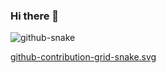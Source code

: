 ### Hi there 👋

<!--
**HarshMathur86/HarshMathur86** is a ✨ _special_ ✨ repository because its `README.md` (this file) appears on your GitHub profile.

Here are some ideas to get you started:

- 🔭 I’m currently working on ...
- 🌱 I’m currently learning ...
- 👯 I’m looking to collaborate on ...
- 🤔 I’m looking for help with ...
- 💬 Ask me about ...
- 📫 How to reach me: ...
- 😄 Pronouns: ...
- ⚡ Fun fact: ...
-->

<picture>
  <source media="(prefers-color-scheme: dark)" srcset="https://github.com/HarshMathur86/HarshMathur86/blob/output/github-contribution-grid-snake-dark.svg" />
  <source media="(prefers-color-scheme: light)" srcset="https://github.com/HarshMathur86/HarshMathur86/blob/output/github-contribution-grid-snake.svg" />
  <img alt="github-snake" src="github-snake.svg" />
</picture>

[github-contribution-grid-snake.svg](https://github.com/HarshMathur86/HarshMathur86/blob/output/github-contribution-grid-snake.svg)
